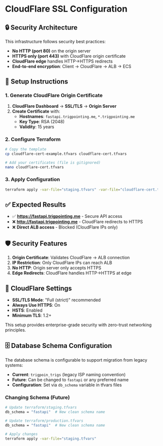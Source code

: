 # CloudFlare SSL Configuration

## 🔒 Security Architecture

This infrastructure follows security best practices:

- **No HTTP (port 80)** on the origin server
- **HTTPS only (port 443)** with CloudFlare origin certificate
- **CloudFlare edge** handles HTTP→HTTPS redirects
- **End-to-end encryption**: Client → CloudFlare → ALB → ECS

## 🚀 Setup Instructions

### 1. Generate CloudFlare Origin Certificate

1. **CloudFlare Dashboard** → **SSL/TLS** → **Origin Server**
2. **Create Certificate** with:
   - **Hostnames**: `fastapi.trigpointing.me`, `*.trigpointing.me`
   - **Key Type**: RSA (2048)
   - **Validity**: 15 years

### 2. Configure Terraform

```bash
# Copy the template
cp cloudflare-cert-example.tfvars cloudflare-cert.tfvars

# Add your certificates (file is gitignored)
nano cloudflare-cert.tfvars
```

### 3. Apply Configuration

```bash
terraform apply -var-file="staging.tfvars" -var-file="cloudflare-cert.tfvars"
```

## ✅ Expected Results

- ✅ **https://fastapi.trigpointing.me** - Secure API access
- ❌ **http://fastapi.trigpointing.me** - CloudFlare redirects to HTTPS
- ❌ **Direct ALB access** - Blocked (CloudFlare IPs only)

## 🛡️ Security Features

1. **Origin Certificate**: Validates CloudFlare → ALB connection
2. **IP Restriction**: Only CloudFlare IPs can reach ALB
3. **No HTTP**: Origin server only accepts HTTPS
4. **Edge Redirects**: CloudFlare handles HTTP→HTTPS at edge

## 🔧 CloudFlare Settings

- **SSL/TLS Mode**: "Full (strict)" recommended
- **Always Use HTTPS**: On
- **HSTS**: Enabled
- **Minimum TLS**: 1.2+

This setup provides enterprise-grade security with zero-trust networking principles.

## 🗄️ Database Schema Configuration

The database schema is configurable to support migration from legacy systems:

- **Current**: `trigpoin_trigs` (legacy ISP naming convention)
- **Future**: Can be changed to `fastapi` or any preferred name
- **Configuration**: Set via `db_schema` variable in tfvars files

### Changing Schema (Future)

```bash
# Update terraform/staging.tfvars
db_schema = "fastapi"  # New clean schema name

# Update terraform/production.tfvars
db_schema = "fastapi"  # New clean schema name

# Apply changes
terraform apply -var-file="staging.tfvars"
```
